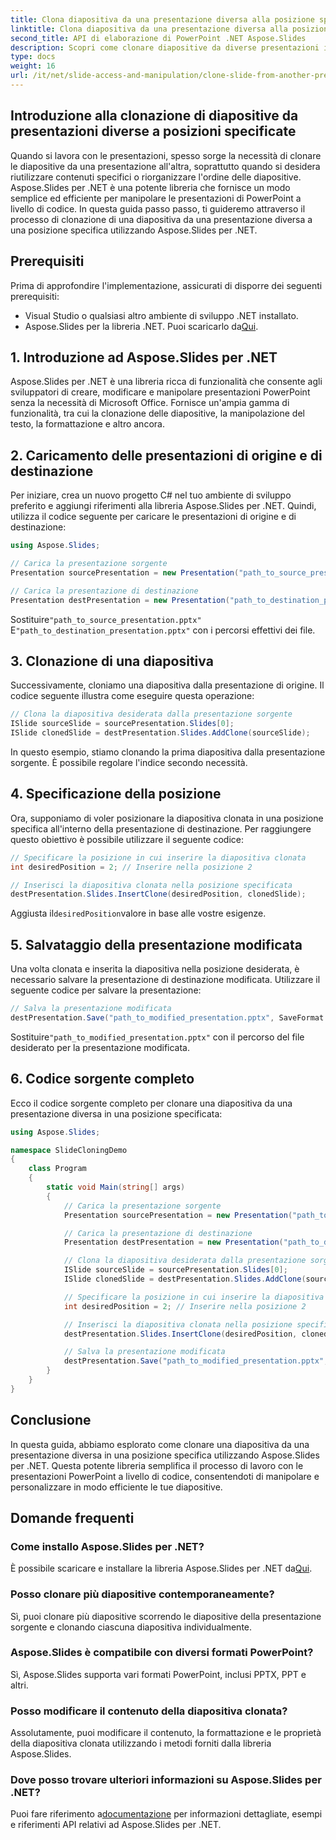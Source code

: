 ```yaml
---
title: Clona diapositiva da una presentazione diversa alla posizione specificata
linktitle: Clona diapositiva da una presentazione diversa alla posizione specificata
second_title: API di elaborazione di PowerPoint .NET Aspose.Slides
description: Scopri come clonare diapositive da diverse presentazioni in una posizione specifica utilizzando Aspose.Slides per .NET. Guida passo passo con codice sorgente completo, che copre la clonazione delle diapositive, la specifica della posizione e il salvataggio della presentazione.
type: docs
weight: 16
url: /it/net/slide-access-and-manipulation/clone-slide-from-another-presentation-specified-position/
---
```


## Introduzione alla clonazione di diapositive da presentazioni diverse a posizioni specificate

Quando si lavora con le presentazioni, spesso sorge la necessità di clonare le diapositive da una presentazione all'altra, soprattutto quando si desidera riutilizzare contenuti specifici o riorganizzare l'ordine delle diapositive. Aspose.Slides per .NET è una potente libreria che fornisce un modo semplice ed efficiente per manipolare le presentazioni di PowerPoint a livello di codice. In questa guida passo passo, ti guideremo attraverso il processo di clonazione di una diapositiva da una presentazione diversa a una posizione specifica utilizzando Aspose.Slides per .NET.

## Prerequisiti

Prima di approfondire l'implementazione, assicurati di disporre dei seguenti prerequisiti:

- Visual Studio o qualsiasi altro ambiente di sviluppo .NET installato.
-  Aspose.Slides per la libreria .NET. Puoi scaricarlo da[Qui](https://releases.aspose.com/slides/net/).

## 1. Introduzione ad Aspose.Slides per .NET

Aspose.Slides per .NET è una libreria ricca di funzionalità che consente agli sviluppatori di creare, modificare e manipolare presentazioni PowerPoint senza la necessità di Microsoft Office. Fornisce un'ampia gamma di funzionalità, tra cui la clonazione delle diapositive, la manipolazione del testo, la formattazione e altro ancora.

## 2. Caricamento delle presentazioni di origine e di destinazione

Per iniziare, crea un nuovo progetto C# nel tuo ambiente di sviluppo preferito e aggiungi riferimenti alla libreria Aspose.Slides per .NET. Quindi, utilizza il codice seguente per caricare le presentazioni di origine e di destinazione:

```csharp
using Aspose.Slides;

// Carica la presentazione sorgente
Presentation sourcePresentation = new Presentation("path_to_source_presentation.pptx");

// Carica la presentazione di destinazione
Presentation destPresentation = new Presentation("path_to_destination_presentation.pptx");
```

 Sostituire`"path_to_source_presentation.pptx"` E`"path_to_destination_presentation.pptx"` con i percorsi effettivi dei file.

## 3. Clonazione di una diapositiva

Successivamente, cloniamo una diapositiva dalla presentazione di origine. Il codice seguente illustra come eseguire questa operazione:

```csharp
// Clona la diapositiva desiderata dalla presentazione sorgente
ISlide sourceSlide = sourcePresentation.Slides[0];
ISlide clonedSlide = destPresentation.Slides.AddClone(sourceSlide);
```

In questo esempio, stiamo clonando la prima diapositiva dalla presentazione sorgente. È possibile regolare l'indice secondo necessità.

## 4. Specificazione della posizione

Ora, supponiamo di voler posizionare la diapositiva clonata in una posizione specifica all'interno della presentazione di destinazione. Per raggiungere questo obiettivo è possibile utilizzare il seguente codice:

```csharp
// Specificare la posizione in cui inserire la diapositiva clonata
int desiredPosition = 2; // Inserire nella posizione 2

// Inserisci la diapositiva clonata nella posizione specificata
destPresentation.Slides.InsertClone(desiredPosition, clonedSlide);
```

 Aggiusta il`desiredPosition`valore in base alle vostre esigenze.

## 5. Salvataggio della presentazione modificata

Una volta clonata e inserita la diapositiva nella posizione desiderata, è necessario salvare la presentazione di destinazione modificata. Utilizzare il seguente codice per salvare la presentazione:

```csharp
// Salva la presentazione modificata
destPresentation.Save("path_to_modified_presentation.pptx", SaveFormat.Pptx);
```

 Sostituire`"path_to_modified_presentation.pptx"` con il percorso del file desiderato per la presentazione modificata.

## 6. Codice sorgente completo

Ecco il codice sorgente completo per clonare una diapositiva da una presentazione diversa in una posizione specificata:

```csharp
using Aspose.Slides;

namespace SlideCloningDemo
{
    class Program
    {
        static void Main(string[] args)
        {
            // Carica la presentazione sorgente
            Presentation sourcePresentation = new Presentation("path_to_source_presentation.pptx");

            // Carica la presentazione di destinazione
            Presentation destPresentation = new Presentation("path_to_destination_presentation.pptx");

            // Clona la diapositiva desiderata dalla presentazione sorgente
            ISlide sourceSlide = sourcePresentation.Slides[0];
            ISlide clonedSlide = destPresentation.Slides.AddClone(sourceSlide);

            // Specificare la posizione in cui inserire la diapositiva clonata
            int desiredPosition = 2; // Inserire nella posizione 2

            // Inserisci la diapositiva clonata nella posizione specificata
            destPresentation.Slides.InsertClone(desiredPosition, clonedSlide);

            // Salva la presentazione modificata
            destPresentation.Save("path_to_modified_presentation.pptx", SaveFormat.Pptx);
        }
    }
}
```

## Conclusione

In questa guida, abbiamo esplorato come clonare una diapositiva da una presentazione diversa in una posizione specifica utilizzando Aspose.Slides per .NET. Questa potente libreria semplifica il processo di lavoro con le presentazioni PowerPoint a livello di codice, consentendoti di manipolare e personalizzare in modo efficiente le tue diapositive.

## Domande frequenti

### Come installo Aspose.Slides per .NET?

 È possibile scaricare e installare la libreria Aspose.Slides per .NET da[Qui](https://releases.aspose.com/slides/net/).

### Posso clonare più diapositive contemporaneamente?

Sì, puoi clonare più diapositive scorrendo le diapositive della presentazione sorgente e clonando ciascuna diapositiva individualmente.

### Aspose.Slides è compatibile con diversi formati PowerPoint?

Sì, Aspose.Slides supporta vari formati PowerPoint, inclusi PPTX, PPT e altri.

### Posso modificare il contenuto della diapositiva clonata?

Assolutamente, puoi modificare il contenuto, la formattazione e le proprietà della diapositiva clonata utilizzando i metodi forniti dalla libreria Aspose.Slides.

### Dove posso trovare ulteriori informazioni su Aspose.Slides per .NET?

 Puoi fare riferimento a[documentazione](https://reference.aspose.com/slides/net/) per informazioni dettagliate, esempi e riferimenti API relativi ad Aspose.Slides per .NET.